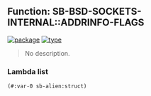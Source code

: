 ## Function: SB-BSD-SOCKETS-INTERNAL::ADDRINFO-FLAGS
[![package](https://img.shields.io/badge/Package-SB--BSD--SOCKETS--INTERNAL-5f9ea0.svg?style=social&colorA=999999)](../) [![type](https://img.shields.io/badge/Type-Function-5f9ea0.svg?style=social&colorA=999999)](../#function) 

> No description.

### Lambda list
```cl
(#:var-0 sb-alien:struct)
```
